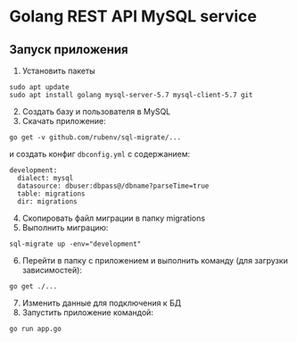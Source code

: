 # Golang REST API MySQL service
## Запуск приложения
1. Установить пакеты
```
sudo apt update
sudo apt install golang mysql-server-5.7 mysql-client-5.7 git
```
2. Создать базу и пользователя в MySQL
3. Скачать приложение:
```
go get -v github.com/rubenv/sql-migrate/...
```
и создать конфиг ```dbconfig.yml``` с содержанием:
```
development:
  dialect: mysql
  datasource: dbuser:dbpass@/dbname?parseTime=true
  table: migrations
  dir: migrations
```
4. Скопировать файл миграции в папку migrations
5. Выполнить миграцию:
```
sql-migrate up -env="development"
```
6. Перейти в папку с приложением и выполнить команду (для загрузки зависимостей):
```
go get ./...
```
7. Изменить данные для подключения к БД
8. Запустить приложение командой:
```
go run app.go
```
